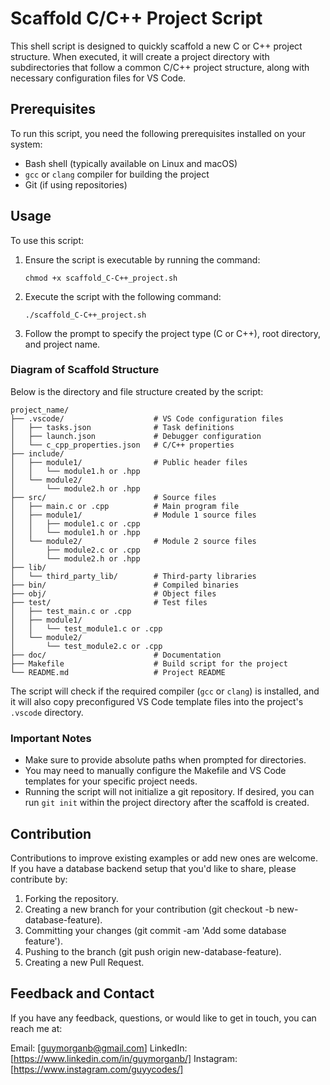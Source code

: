 # Scaffold C/C++ Project Script

This shell script is designed to quickly scaffold a new C or C++ project structure. When executed, it will create a project directory with subdirectories that follow a common C/C++ project structure, along with necessary configuration files for VS Code.

## Prerequisites

To run this script, you need the following prerequisites installed on your system:

- Bash shell (typically available on Linux and macOS)
- `gcc` or `clang` compiler for building the project
- Git (if using repositories)

## Usage

To use this script:

1. Ensure the script is executable by running the command:
   ```
   chmod +x scaffold_C-C++_project.sh
   ```

2. Execute the script with the following command:
   ```
   ./scaffold_C-C++_project.sh
   ```

3. Follow the prompt to specify the project type (C or C++), root directory, and project name.

### Diagram of Scaffold Structure

Below is the directory and file structure created by the script:

```
project_name/
├── .vscode/                    # VS Code configuration files
│   ├── tasks.json              # Task definitions
│   ├── launch.json             # Debugger configuration
│   └── c_cpp_properties.json   # C/C++ properties
├── include/                    
│   ├── module1/                # Public header files
│   │   └── module1.h or .hpp
│   └── module2/
│       └── module2.h or .hpp
├── src/                        # Source files
│   ├── main.c or .cpp          # Main program file
│   ├── module1/                # Module 1 source files
│   │   ├── module1.c or .cpp
│   │   └── module1.h or .hpp
│   └── module2/                # Module 2 source files
│       ├── module2.c or .cpp
│       └── module2.h or .hpp
├── lib/
│   └── third_party_lib/        # Third-party libraries
├── bin/                        # Compiled binaries
├── obj/                        # Object files
├── test/                       # Test files
│   ├── test_main.c or .cpp
│   ├── module1/
│   │   └── test_module1.c or .cpp
│   └── module2/
│       └── test_module2.c or .cpp
├── doc/                        # Documentation
├── Makefile                    # Build script for the project
└── README.md                   # Project README
```

The script will check if the required compiler (`gcc` or `clang`) is installed, and it will also copy preconfigured VS Code template files into the project's `.vscode` directory.

### Important Notes

- Make sure to provide absolute paths when prompted for directories.
- You may need to manually configure the Makefile and VS Code templates for your specific project needs.
- Running the script will not initialize a git repository. If desired, you can run `git init` within the project directory after the scaffold is created.

## Contribution

Contributions to improve existing examples or add new ones are welcome. If you have a database backend setup that you'd like to share, please contribute by:

1. Forking the repository.
2. Creating a new branch for your contribution (git checkout -b new-database-feature).
3. Committing your changes (git commit -am 'Add some database feature').
4. Pushing to the branch (git push origin new-database-feature).
5. Creating a new Pull Request.

## Feedback and Contact

If you have any feedback, questions, or would like to get in touch, you can reach me at:

Email: [guymorganb@gmail.com]
LinkedIn: [https://www.linkedin.com/in/guymorganb/]
Instagram: [https://www.instagram.com/guyycodes/]




